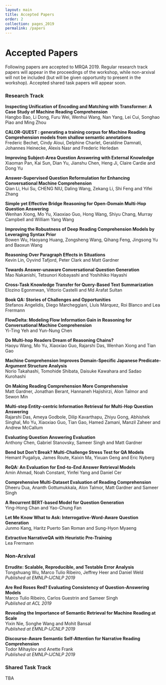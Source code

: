 ```yaml
---
layout: main
title: Accepted Papers
order: 2
collection: pages_2019
permalink: /papers
---
```

# Accepted Papers

Following papers are accepted to MRQA 2019.
Regular research track papers will appear in the proceedings of the workshop, 
while non-arxival will not be included (but will be given opportunity to present in the workshop).
Accepted shared task papers will appear soon.

### Research Track

**Inspecting Unification of Encoding and Matching with Transformer: A Case Study of Machine Reading Comprehension**<br>
Hangbo Bao, Li Dong, Furu Wei, Wenhui Wang, Nan Yang, Lei Cui, Songhao Piao and Ming Zhou


**CALOR-QUEST : generating a training corpus for Machine Reading Comprehension models from shallow semantic annotations**<br>
Frederic Bechet, Cindy Aloui, Delphine Charlet, Geraldine Damnati, Johannes Heinecke, Alexis Nasr and Frederic Herledan


**Improving Subject-Area Question Answering with External Knowledge**<br>
Xiaoman Pan, Kai Sun, Dian Yu, Jianshu Chen, Heng Ji, Claire Cardie and Dong Yu


**Answer-Supervised Question Reformulation for Enhancing Conversational Machine Comprehension**<br>
Qian Li, Hui Su, CHENG NIU, Daling Wang, Zekang Li, Shi Feng and Yifei Zhang


**Simple yet Effective Bridge Reasoning for Open-Domain Multi-Hop Question Answering**<br>
Wenhan Xiong, Mo Yu, Xiaoxiao Guo, Hong Wang, Shiyu Chang, Murray Campbell and William Yang Wang


**Improving the Robustness of Deep Reading Comprehension Models by Leveraging Syntax Prior**<br>
Bowen Wu, Haoyang Huang, Zongsheng Wang, Qihang Feng, Jingsong Yu and Baoxun Wang


**Reasoning Over Paragraph Effects in Situations**<br>
Kevin Lin, Oyvind Tafjord, Peter Clark and Matt Gardner


**Towards Answer-unaware Conversational Question Generation**<br>
Mao Nakanishi, Tetsunori Kobayashi and Yoshihiko Hayashi


**Cross-Task Knowledge Transfer for Query-Based Text Summarization**<br>
Elozino Egonmwan, Vittorio Castelli and Md Arafat Sultan


**Book QA: Stories of Challenges and Opportunities**<br>
Stefanos Angelidis, Diego Marcheggiani, Lluís Màrquez, Roi Blanco and Lea Frermann


**FlowDelta: Modeling Flow Information Gain in Reasoning for Conversational Machine Comprehension**<br>
Yi-Ting Yeh and Yun-Nung Chen


**Do Multi-hop Readers Dream of Reasoning Chains?**<br>
Haoyu Wang, Mo Yu, Xiaoxiao Guo, Rajarshi Das, Wenhan Xiong and Tian Gao


**Machine Comprehension Improves Domain-Specific Japanese Predicate-Argument Structure Analysis**<br>
Norio Takahashi, Tomohide Shibata, Daisuke Kawahara and Sadao Kurohashi


**On Making Reading Comprehension More Comprehensive**<br>
Matt Gardner, Jonathan Berant, Hannaneh Hajishirzi, Alon Talmor and Sewon Min


**Multi-step Entity-centric Information Retrieval for Multi-Hop Question Answering**<br>
Rajarshi Das, Ameya Godbole, Dilip Kavarthapu, Zhiyu Gong, Abhishek Singhal, Mo Yu, Xiaoxiao Guo, Tian Gao, Hamed Zamani, Manzil Zaheer and Andrew McCallum


**Evaluating Question Answering Evaluation**<br>
Anthony Chen, Gabriel Stanovsky, Sameer Singh and Matt Gardner


**Bend but Don't Break? Multi-Challenge Stress Test for QA Models**<br>
Hemant Pugaliya, James Route, Kaixin Ma, Yixuan Geng and Eric Nyberg


**ReQA: An Evaluation for End-to-End Answer Retrieval Models**<br>
Amin Ahmad, Noah Constant, Yinfei Yang and Daniel Cer


**Comprehensive Multi-Dataset Evaluation of Reading Comprehension**<br>
Dheeru Dua, Ananth Gottumukkala, Alon Talmor, Matt Gardner and Sameer Singh


**A Recurrent BERT-based Model for Question Generation**<br>
Ying-Hong Chan and Yao-Chung Fan


**Let Me Know What to Ask: Interrogative-Word-Aware Question Generation**<br>
Junmo Kang, Haritz Puerto San Roman and Sung-Hyon Myaeng


**Extractive NarrativeQA with Heuristic Pre-Training**<br>
Lea Frermann


### Non-Arxival
**Errudite: Scalable, Reproducible, and Testable Error Analysis**<br>
Tongshuang Wu, Marco Tulio Ribeiro, Jeffrey Heer and Daniel Weld<br>
*Published at EMNLP-IJCNLP 2019*


**Are Red Roses Red? Evaluating Consistency of Question-Answering Models**<br>
Marco Tulio Ribeiro, Carlos Guestrin and Sameer Singh<br>
*Published at ACL 2019*


**Revealing the Importance of Semantic Retrieval for Machine Reading at Scale**<br>
Yixin Nie, Songhe Wang and Mohit Bansal<br>
*Published at EMNLP-IJCNLP 2019*



**Discourse-Aware Semantic Self-Attention for Narrative Reading Comprehension**<br>
Todor Mihaylov and Anette Frank<br>
*Published at EMNLP-IJCNLP 2019*

### Shared Task Track
TBA

